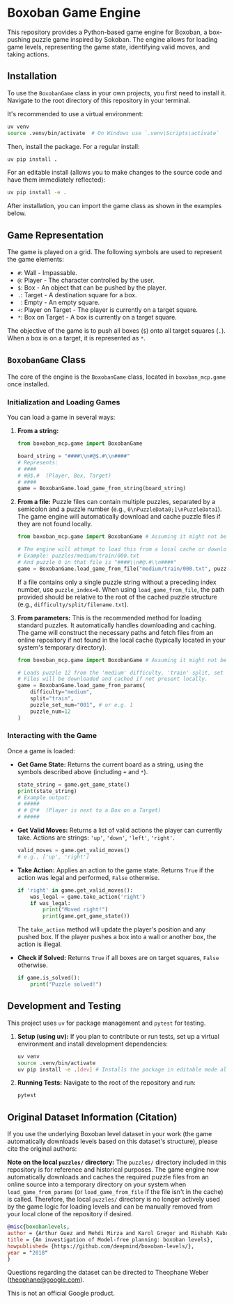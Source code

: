 # Boxoban Game Engine

This repository provides a Python-based game engine for Boxoban, a box-pushing puzzle game inspired by Sokoban. The engine allows for loading game levels, representing the game state, identifying valid moves, and taking actions.

## Installation

To use the `BoxobanGame` class in your own projects, you first need to install it. Navigate to the root directory of this repository in your terminal.

It's recommended to use a virtual environment:
```bash
uv venv
source .venv/bin/activate  # On Windows use `.venv\Scripts\activate`
```

Then, install the package. For a regular install:
```bash
uv pip install .
```
For an editable install (allows you to make changes to the source code and have them immediately reflected):
```bash
uv pip install -e .
```

After installation, you can import the game class as shown in the examples below.

## Game Representation

The game is played on a grid. The following symbols are used to represent the game elements:

*   `#`: Wall - Impassable.
*   `@`: Player - The character controlled by the user.
*   `$`: Box - An object that can be pushed by the player.
*   `.`: Target - A destination square for a box.
*   ` `: Empty - An empty square.
*   `+`: Player on Target - The player is currently on a target square.
*   `*`: Box on Target - A box is currently on a target square.

The objective of the game is to push all boxes (`$`) onto all target squares (`.`). When a box is on a target, it is represented as `*`.

## `BoxobanGame` Class

The core of the engine is the `BoxobanGame` class, located in `boxoban_mcp.game` once installed.

### Initialization and Loading Games

You can load a game in several ways:

1.  **From a string:**
    ```python
    from boxoban_mcp.game import BoxobanGame

    board_string = "####\\n#@$.#\\n####"
    # Represents:
    # ####
    # #@$.#  (Player, Box, Target)
    # ####
    game = BoxobanGame.load_game_from_string(board_string)
    ```

2.  **From a file:**
    Puzzle files can contain multiple puzzles, separated by a semicolon and a puzzle number (e.g., `0\nPuzzleData0;1\nPuzzleData1`).
    The game engine will automatically download and cache puzzle files if they are not found locally.
    ```python
    from boxoban_mcp.game import BoxobanGame # Assuming it might not be imported yet

    # The engine will attempt to load this from a local cache or download it.
    # Example: puzzles/medium/train/000.txt
    # And puzzle 0 in that file is "####\\n#@.#\\n####"
    game = BoxobanGame.load_game_from_file("medium/train/000.txt", puzzle_index=0)
    ```
    If a file contains only a single puzzle string without a preceding index number, use `puzzle_index=0`.
    When using `load_game_from_file`, the path provided should be relative to the root of the cached puzzle structure (e.g., `difficulty/split/filename.txt`).

3.  **From parameters:**
    This is the recommended method for loading standard puzzles. It automatically handles downloading and caching.
    The game will construct the necessary paths and fetch files from an online repository if not found in the local cache (typically located in your system's temporary directory).
    ```python
    from boxoban_mcp.game import BoxobanGame # Assuming it might not be imported yet

    # Loads puzzle 12 from the 'medium' difficulty, 'train' split, set '001'.
    # Files will be downloaded and cached if not present locally.
    game = BoxobanGame.load_game_from_params(
        difficulty="medium",
        split="train",
        puzzle_set_num="001", # or e.g. 1
        puzzle_num=12
    )
    ```

### Interacting with the Game

Once a game is loaded:

*   **Get Game State:**
    Returns the current board as a string, using the symbols described above (including `+` and `*`).
    ```python
    state_string = game.get_game_state()
    print(state_string)
    # Example output:
    # #####
    # # @*#  (Player is next to a Box on a Target)
    # #####
    ```

*   **Get Valid Moves:**
    Returns a list of valid actions the player can currently take. Actions are strings: `'up'`, `'down'`, `'left'`, `'right'`.
    ```python
    valid_moves = game.get_valid_moves()
    # e.g., ['up', 'right']
    ```

*   **Take Action:**
    Applies an action to the game state. Returns `True` if the action was legal and performed, `False` otherwise.
    ```python
    if 'right' in game.get_valid_moves():
        was_legal = game.take_action('right')
        if was_legal:
            print("Moved right!")
            print(game.get_game_state())
    ```
    The `take_action` method will update the player's position and any pushed box. If the player pushes a box into a wall or another box, the action is illegal.

*   **Check if Solved:**
    Returns `True` if all boxes are on target squares, `False` otherwise.
    ```python
    if game.is_solved():
        print("Puzzle solved!")
    ```

## Development and Testing

This project uses `uv` for package management and `pytest` for testing.

1.  **Setup (using uv):**
    If you plan to contribute or run tests, set up a virtual environment and install development dependencies:
    ```bash
    uv venv
    source .venv/bin/activate
    uv pip install -e .[dev] # Installs the package in editable mode along with dev dependencies like pytest
    ```

2.  **Running Tests:**
    Navigate to the root of the repository and run:
    ```bash
    pytest
    ```

## Original Dataset Information (Citation)

If you use the underlying Boxoban level dataset in your work (the game automatically downloads levels based on this dataset's structure), please cite the original authors:

**Note on the local `puzzles/` directory:**
The `puzzles/` directory included in this repository is for reference and historical purposes. The game engine now automatically downloads and caches the required puzzle files from an online source into a temporary directory on your system when `load_game_from_params` (or `load_game_from_file` if the file isn't in the cache) is called. Therefore, the local `puzzles/` directory is no longer actively used by the game logic for loading levels and can be manually removed from your local clone of the repository if desired.

```bibtex
@misc{boxobanlevels,
author = {Arthur Guez and Mehdi Mirza and Karol Gregor and Rishabh Kabra and Sebastien Racaniere and Theophane Weber and David Raposo and Adam Santoro and Laurent Orseau and Tom Eccles and Greg Wayne and David Silver and Timothy Lillicrap and Victor Valdes},
title = {An investigation of Model-free planning: boxoban levels},
howpublished= {https://github.com/deepmind/boxoban-levels/},
year = "2018"
}
```
Questions regarding the dataset can be directed to Theophane Weber (theophane@google.com).

This is not an official Google product.
